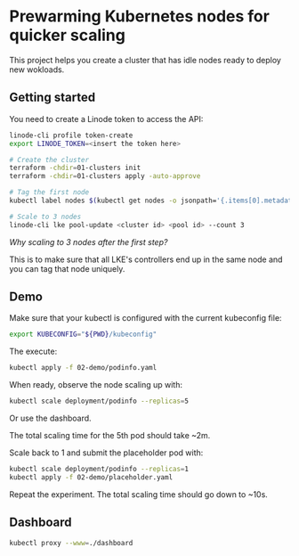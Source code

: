 # Prewarming Kubernetes nodes for quicker scaling

This project helps you create a cluster that has idle nodes ready to deploy new wokloads.

## Getting started

You need to create a Linode token to access the API:

```bash
linode-cli profile token-create
export LINODE_TOKEN=<insert the token here>
```

```bash
# Create the cluster
terraform -chdir=01-clusters init
terraform -chdir=01-clusters apply -auto-approve

# Tag the first node
kubectl label nodes $(kubectl get nodes -o jsonpath='{.items[0].metadata.name}') node=primary

# Scale to 3 nodes
linode-cli lke pool-update <cluster id> <pool id> --count 3
```

_Why scaling to 3 nodes after the first step?_

This is to make sure that all LKE's controllers end up in the same node and you can tag that node uniquely.

## Demo

Make sure that your kubectl is configured with the current kubeconfig file:

```bash
export KUBECONFIG="${PWD}/kubeconfig"
```

The execute:

```bash
kubectl apply -f 02-demo/podinfo.yaml
```

When ready, observe the node scaling up with:

```bash
kubectl scale deployment/podinfo --replicas=5
```

Or use the dashboard.

The total scaling time for the 5th pod should take ~2m.

Scale back to 1 and submit the placeholder pod with:

```bash
kubectl scale deployment/podinfo --replicas=1
kubectl apply -f 02-demo/placeholder.yaml
```

Repeat the experiment. The total scaling time should go down to ~10s.

## Dashboard

```bash
kubectl proxy --www=./dashboard
```
